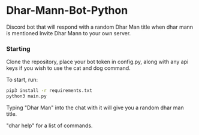 # Dhar-Mann-Bot-Python
Discord bot that will respond with a random Dhar Man title when dhar mann is mentioned
Invite Dhar Mann to your own server.

### Starting
Clone the repository, place your bot token in config.py, along with any api keys if you wish to use the cat and dog command.

To start, run:

```bash
pip3 install -r requirements.txt
python3 main.py
```

Typing "Dhar Man" into the chat with it will give you a random dhar man title.

"dhar help" for a list of commands.
